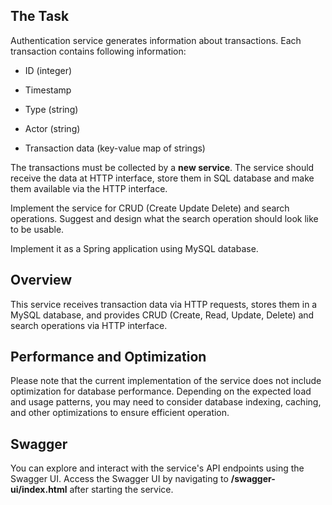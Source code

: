 ## The Task

Authentication service generates information about transactions. Each transaction contains following information:

- ID (integer)

- Timestamp
- Type (string)
- Actor (string)
- Transaction data (key-value map of strings)



The transactions must be collected by a **new service**. The service should receive the data at HTTP interface, store them in SQL database and make them available via the HTTP interface.

Implement the service for CRUD (Create Update Delete) and search operations. Suggest and design what the search operation should look like to be usable.

Implement it as a Spring application using MySQL database.

## Overview

This service receives transaction data via HTTP requests, stores them in a MySQL database, and provides CRUD (Create, Read, Update, Delete) and search operations via HTTP interface.

## Performance and Optimization
Please note that the current implementation of the service does not include optimization for database performance. Depending on the expected load and usage patterns, you may need to consider database indexing, caching, and other optimizations to ensure efficient operation.

## Swagger
You can explore and interact with the service's API endpoints using the Swagger UI. Access the Swagger UI by navigating to **/swagger-ui/index.html** after starting the service.
